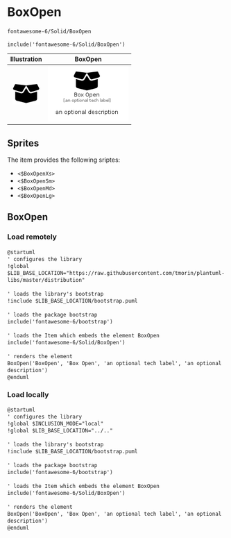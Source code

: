 # BoxOpen


```text
fontawesome-6/Solid/BoxOpen
```

```text
include('fontawesome-6/Solid/BoxOpen')
```



| Illustration | BoxOpen |
| :---: | :---: |
| ![illustration for Illustration](../../fontawesome-6/Solid/BoxOpen.png) | ![illustration for BoxOpen](../../fontawesome-6/Solid/BoxOpen.Local.png) |



## Sprites
The item provides the following sriptes:

- `<$BoxOpenXs>`
- `<$BoxOpenSm>`
- `<$BoxOpenMd>`
- `<$BoxOpenLg>`





## BoxOpen

### Load remotely
```plantuml
@startuml
' configures the library
!global $LIB_BASE_LOCATION="https://raw.githubusercontent.com/tmorin/plantuml-libs/master/distribution"

' loads the library's bootstrap
!include $LIB_BASE_LOCATION/bootstrap.puml

' loads the package bootstrap
include('fontawesome-6/bootstrap')

' loads the Item which embeds the element BoxOpen
include('fontawesome-6/Solid/BoxOpen')

' renders the element
BoxOpen('BoxOpen', 'Box Open', 'an optional tech label', 'an optional description')
@enduml
```

### Load locally
```plantuml
@startuml
' configures the library
!global $INCLUSION_MODE="local"
!global $LIB_BASE_LOCATION="../.."

' loads the library's bootstrap
!include $LIB_BASE_LOCATION/bootstrap.puml

' loads the package bootstrap
include('fontawesome-6/bootstrap')

' loads the Item which embeds the element BoxOpen
include('fontawesome-6/Solid/BoxOpen')

' renders the element
BoxOpen('BoxOpen', 'Box Open', 'an optional tech label', 'an optional description')
@enduml
```

